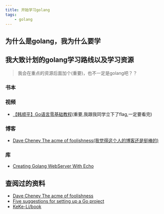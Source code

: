 ```yaml
---
title: 开始学习golang
tags:
    - golang
---
```


<!--more-->

## 为什么是golang，我为什么要学

## 我大致计划的golang学习路线以及学习资源

> 我会在重点的资源后面加个(重要)，也不一定是golang吧？？

### 书本

### 视频

- [【韩顺平】Go语言零基础教程](https://www.youtube.com/watch?v=ryrlfsFbtVA&list=PLmOn9nNkQxJFWlwItS-iI3C-4jeARUNjq)(重要,我跟我同学立下了flag,一定要看完)

### 博客

- [Dave Cheney The acme of foolishness(我觉得这个人的博客还是挺棒的)](https://dave.cheney.net/practical-go)

### 库

- [Creating Golang WebServer With Echo](https://www.youtube.com/watch?v=_pww3NJuWnk&list=PLFmONUGpIk0YwlJMZOo21a9Q1juVrk4YY)

## 查阅过的资料

- [Dave Cheney The acme of foolishness](https://dave.cheney.net/resources-for-new-go-programmers)
- [Five suggestions for setting up a Go project](https://dave.cheney.net/2014/12/01/five-suggestions-for-setting-up-a-go-project)
- [KeKe-Li/book](https://github.com/KeKe-Li/book.git)